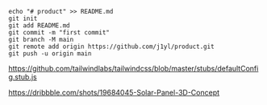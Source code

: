 ```
echo "# product" >> README.md
git init
git add README.md
git commit -m "first commit"
git branch -M main
git remote add origin https://github.com/j1yl/product.git
git push -u origin main
```

https://github.com/tailwindlabs/tailwindcss/blob/master/stubs/defaultConfig.stub.js

https://dribbble.com/shots/19684045-Solar-Panel-3D-Concept
